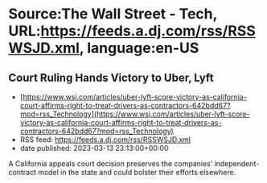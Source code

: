 # Source:The Wall Street - Tech, URL:https://feeds.a.dj.com/rss/RSSWSJD.xml, language:en-US

## Court Ruling Hands Victory to Uber, Lyft
 - [https://www.wsj.com/articles/uber-lyft-score-victory-as-california-court-affirms-right-to-treat-drivers-as-contractors-642bdd67?mod=rss_Technology](https://www.wsj.com/articles/uber-lyft-score-victory-as-california-court-affirms-right-to-treat-drivers-as-contractors-642bdd67?mod=rss_Technology)
 - RSS feed: https://feeds.a.dj.com/rss/RSSWSJD.xml
 - date published: 2023-03-13 23:13:00+00:00

A California appeals court decision preserves the companies’ independent-contract model in the state and could bolster their efforts elsewhere.

